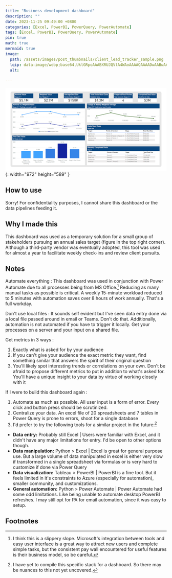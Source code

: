 ```yaml
---
title: "Business development dashboard"
description: ""
date: 2023-11-25 09:49:00 +0800
categories: [Excel, PowerBI, PowerQuery, PowerAutomate]
tags: [Excel, PowerBI, PowerQuery, PowerAutomate]
pin: true
math: true
mermaid: true
image:
  path: /assets/images/post_thumbnails/client_lead_tracker_sample.png
  lqip: data:image/webp;base64,UklGRpoAAABXRUJQVlA4WAoAAAAQAAAADwAABwAAQUxQSDIAAAARL0AmbZurmr57yyIiqE8oiG0bejIYEQTgqiDA9vqnsUSI6H+oAERp2HZ65qP/VIAWAFZQOCBCAAAA8AEAnQEqEAAIAAVAfCWkAALp8sF8rgRgAP7o9FDvMCkMde9PK7euH5M1m6VWoDXf2FkP3BqV0ZYbO6NA/VFIAAAA
  alt: 

---
```

![Desktop View](/assets/images/post_thumbnails/client_lead_tracker_sample.png){: width="972" height="589" }

## How to use

Sorry! For confidentiality purposes, I cannot share this dashboard or the data pipelines feeding it.


## Why I made this

This dashboard was used as a temporary solution for a small group of stakeholders pursuing an annual sales target (figure in the top right corner). Although a third-party vendor was eventually adopted, this tool was used for almost a year to facilitate weekly check-ins and review client pursuits.


## Notes
Automate everything
: This dashboard was used in conjunction with Power Automate due to all processes being from MS Office.[^footnote] Reducing as many manual tasks as possible is critical. A weekly 15-minute workload reduced to 5 minutes with automation saves over 8 hours of work annually. That's a full workday.


Don't use local files
: It sounds self evident but I've seen data entry done via a local file passed around in email or Teams. Don't do that. Additionally, automation is not automated if you have to trigger it locally. Get your processes on a server and your input on a shared file.


Get metrics in 3 ways
: 
1. Exactly what is asked for by your audience
2. If you can't give your audience the exact metric they want, find something similar that answers the spirit of their original question
3. You'll likely spot interesting trends or correlations on your own. Don't be afraid to propose different metrics to put in addition to what's asked for. You'll have a unique insight to your data by virtue of working closely with it


If I were to build this dashboard again
: 
1. Automate as much as possible. All user input is a form of error. Every click and button press should be scrutinized.
2. Centralize your data. An excel file of 20 spreadsheets and 7 tables in Power Query is prone to errors, shoot for a single database
3. I'd prefer to try the following tools for a similar project in the future:[^fn2]
- **Data entry:** Probably still Excel \| Users were familiar with Excel, and it didn't have any major limitations for entry. I'd be open to other options though.
- **Data manipulation:** Python > Excel \| Excel is great for general purpose use. But a large volume of data manipulated in excel is either very slow if transformed in a single spreadsheet via formulas or is very hard to customize if done via Power Query
- **Data visualization:** Tableau > PowerBI \| PowerBI is a fine tool. But it feels limited in it's constraints to Azure (especially for automation), smaller community, and customizations. 
- **General automation:** Python > Power Automate \| Power Automate had some odd limitations. Like being unable to automate desktop PowerBI refreshes. I may still opt for PA for email automation, since it was easy to setup.
  

## Footnotes
[^footnote]: I think this is a slippery slope. Microsoft's integration between tools and easy user interface is a great way to attract new users and complete simple tasks, but the consistent pay wall encountered for useful features is their business model, so be careful.
[^fn2]: I have yet to compile this specific stack for a dashboard. So there may be nuances to this not yet uncovered.